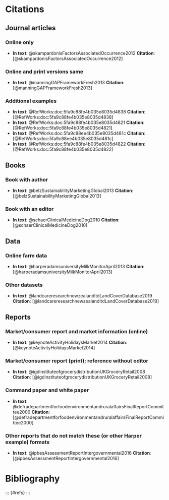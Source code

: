 
# Citations
## Journal articles
### Online only

  * **In text**: @skampardonisFactorsAssociatedOccurrence2012 **Citation**: [@skampardonisFactorsAssociatedOccurrence2012]
  
### Online and print versions same

  * **In text**: @manningGAPFrameworkFresh2013 **Citation**: [@manningGAPFrameworkFresh2013]
  
### Additional examples

  * **In text**: @RefWorks:doc:5fa9c88fe4b035e8035d4838 **Citation**: [@RefWorks:doc:5fa9c88fe4b035e8035d4838]
  * **In text**: @RefWorks:doc:5fa9c88fe4b035e8035d4821 **Citation**: [@RefWorks:doc:5fa9c88fe4b035e8035d4821]
  * **In text**: @RefWorks:doc:5fa9c88ee4b035e8035d481c **Citation**: [@RefWorks:doc:5fa9c88ee4b035e8035d481c]
  * **In text**: @RefWorks:doc:5fa9c88fe4b035e8035d4822 **Citation**: [@RefWorks:doc:5fa9c88fe4b035e8035d4822]

## Books
### Book with author

  * **In text**: @belzSustainabilityMarketingGlobal2013 **Citation**: [@belzSustainabilityMarketingGlobal2013]
  
### Book with an editor

  * **In text**: @schaerClinicalMedicineDog2010 **Citation**: [@schaerClinicalMedicineDog2010]

## Data
### Online farm data

  * **In text**: @harperadamsuniversityMilkMonitorApril2013 **Citation**: [@harperadamsuniversityMilkMonitorApril2013]
  
### Other datasets

  * **In text**: @landcareresearchnewzealandltdLandCoverDatabase2019 **Citation**: [@landcareresearchnewzealandltdLandCoverDatabase2019]

## Reports
### Market/consumer report and market information (online)

  * **In text**: @keynoteActivityHolidaysMarket2014 **Citation**: [@keynoteActivityHolidaysMarket2014]
  
### Market/consumer report (print); reference without editor
  
  * **In text**: @igdinstituteofgrocerydistributionUKGroceryRetail2008 **Citation**: [@igdinstituteofgrocerydistributionUKGroceryRetail2008]
  
### Command paper and white paper

  * **In text**: @defradepartmentforfoodenvironmentandruralaffairsFinalReportCommittee2000 **Citation**: [@defradepartmentforfoodenvironmentandruralaffairsFinalReportCommittee2000]
  
### Other reports that do not match these (or other Harper example) formats

  * **In text**: @ipbesAssessmentReportIntergovernmental2016 **Citation**: [@ipbesAssessmentReportIntergovernmental2016]

# Bibliography

::: {#refs}
:::
